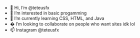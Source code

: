 - 👋 Hi, I’m @teteusfx
- 👀 I’m interested in basic progamming
- 🌱 I’m currently learning CSS, HTML, and Java
- � I’m looking to collaborate on people who want sites idk lol
- 📫 Instagram @teteusfx

<!---
teteusfx/teteusfx is a ✨ special ✨ repository because its `README.md` (this file) appears on your GitHub profile.
You can click the Preview link to take a look at your changes.
--->
